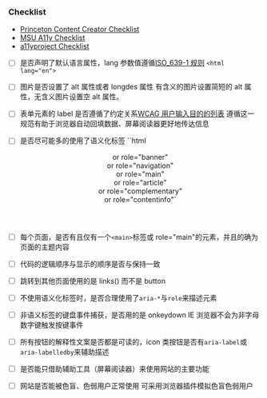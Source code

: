 ### Checklist

-   [Princeton Content Creator Checklist](https://ux.princeton.edu/accessibility/accessibility-checklist)
-   [MSU A11y Checklist](https://webaccess.msu.edu/Help_and_Resources/checklist.html)
-   [a11yproject Checklist](https://a11yproject.com/)

*   [ ] 是否声明了默认语言属性，lang 参数值遵循[ISO_639-1 规则](https://zh.wikipedia.org/wiki/ISO_639-1)
        `<html lang="en">`
*   [ ] 图片是否设置了 alt 属性或者 longdes 属性
        有含义的图片设置简短的 alt 属性，无含义图片设置空 alt 属性。
*   [ ] 表单元素的 label 是否遵循了约定关系[WCAG 用户输入目的的列表](https://w3c.github.io/WCAG21-zh/index.html#input-purposes)
        遵循这一规范有助于浏览器自动回填数据、屏幕阅读器更好地传达信息
*   [ ] 是否尽可能多的使用了语义化标签
        ``html <header> or role="banner" <nav> or role="navigation" <main> or role="main" <article> or role="article" <aside> or role="complementary" <footer> or role="contentinfo"`
*   [ ] 每个页面，是否有且仅有一个`<main>`标签或 role="main"的元素，并且的确为页面的主题内容

*   [ ] 代码的逻辑顺序与显示的顺序是否与保持一致

*   [ ] 跳转到其他页面使用的是 links(<a>) 而不是 button

*   [ ] 不使用语义化标签时，是否合理使用了`aria-*`与`role`来描述元素

*   [ ] 非语义标签的键盘事件捕获，是否用的是 onkeydown
        IE 浏览器不会为非字母数字键触发按键事件

*   [ ] 所有按钮的解释性文案是否都是可读的，icon 类按钮是否有`aria-label`或`aria-labelledby`来辅助描述

*   [ ] 是否能只借助辅助工具（屏幕阅读器）来使用网站的主要功能

*   [ ] 网站是否能被色盲、色弱用户正常使用
        可采用浏览器插件模拟色盲色弱用户
